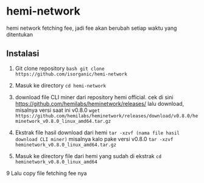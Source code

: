 # hemi-network
hemi network fetching fee, jadi fee akan berubah setiap waktu yang ditentukan

## Instalasi
1. Git clone repository
```bash git clone https://github.com/isorganic/hemi-network```

3. Masuk ke directory
``` cd hemi-network ```

5. download file CLI miner dari repository hemi official.
cek di sini https://github.com/hemilabs/heminetwork/releases/
lalu download, misalnya versi saat ini v0.8.0
``` wget https://github.com/hemilabs/heminetwork/releases/download/v0.8.0/heminetwork_v0.8.0_linux_amd64.tar.gz ```

7. Ekstrak file hasil download dari hemi
   ``` tar -xzvf (nama file hasil download CLI miner) ```
   misalnya kalo pake versi v0.8.0
   ``` tar -xzvf heminetwork_v0.8.0_linux_amd64.tar.gz ```

8. Masuk ke directory file dari hemi yang sudah di ekstrak
   ``` cd heminetwork_v0.8.0_linux_amd64 ```

9 Lalu copy file fetching fee nya
